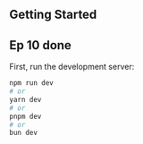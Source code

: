 
## Getting Started

## Ep 10 done


First, run the development server:

```bash
npm run dev
# or
yarn dev
# or
pnpm dev
# or
bun dev
```
